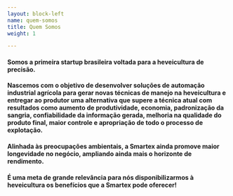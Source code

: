 ```yaml
---
layout: block-left
name: quem-somos
title: Quem Somos
weight: 1

---
```

#### Somos a primeira startup brasileira voltada para a heveicultura de precisão.

#### Nascemos com o objetivo de desenvolver soluções de automação industrial agrícola para gerar novas técnicas de manejo na heveicultura e entregar ao produtor uma alternativa que supere a técnica atual com resultados como aumento de produtividade, economia, padronização da sangria, confiabilidade da informação gerada, melhoria na qualidade do produto final, maior controle e apropriação de todo o processo de explotação.

#### Alinhada às preocupações ambientais, a Smartex ainda promove maior longevidade no negócio, ampliando ainda mais o horizonte de rendimento.

#### É uma meta de grande relevância para nós disponibilizarmos à heveicultura os benefícios que a Smartex pode oferecer!